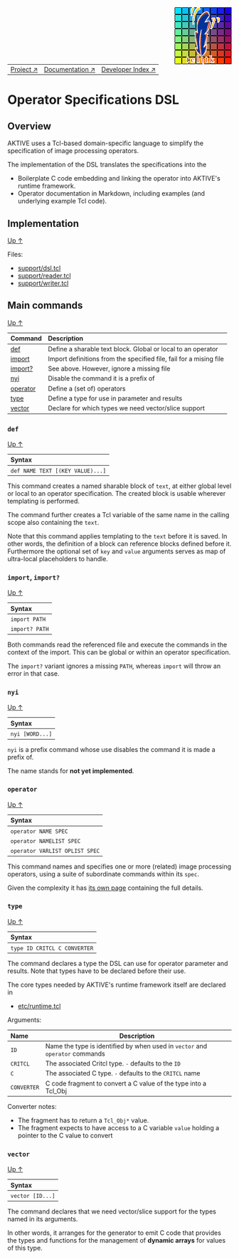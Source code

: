 <img src='../assets/aktive-logo-128.png' style='float:right;'>

||||
|---|---|---|
|[Project ↗](../../README.md)|[Documentation ↗](../index.md)|[Developer Index ↗](index.md)|


# <a name='top'></a> Operator Specifications DSL

## Overview

AKTIVE uses a Tcl-based domain-specific language to simplify the specification
of image processing operators.

The implementation of the DSL translates the specifications into the

  - Boilerplate C code embedding and linking the operator into AKTIVE's runtime framework.
  - Operator documentation in Markdown, including examples (and underlying example Tcl code).

## Implementation

[Up ↑](#top)

Files:

  - [support/dsl.tcl](/file?ci=trunk&name=support/dsl.tcl)
  - [support/reader.tcl](/file?ci=trunk&name=support/reader.tcl)
  - [support/writer.tcl](/file?ci=trunk&name=support/writer.tcl)

## <a name='cmds'></a> Main commands

[Up ↑](#top)

|Command			|Description								|
|:---				|:---									|
|[def](#cmd-def)		|Define a sharable text block. Global or local to an operator		|
|[import](#cmd-import)		|Import definitions from the specified file, fail for a mising file	|
|[import?](#cmd-import)		|See above. However, ignore a missing file    	      	       		|
|[nyi](#cmd-nyi)		|Disable the command it is a prefix of					|
|[operator](#cmd-operator)	|Define a (set of) operators   	      	       	     			|
|[type](#cmd-type)		|Define a type for use in parameter and results				|
|[vector](#cmd-vector)		|Declare for which types we need vector/slice support			|

### <a name='cmd-def'></a> `def`

[Up ↑](#cmds)

|Syntax					|
|:---					|
|`def NAME TEXT [(KEY VALUE)...]`	|

This command creates a named sharable block of `text`, at either global level or
local to an operator specification. The created block is usable wherever
templating is performed.

The command further creates a Tcl variable of the same name in the calling scope
also containing the `text`.

Note that this command applies templating to the `text` before it is saved. In
other words, the definition of a block can reference blocks defined before it.
Furthermore the optional set of `key` and `value` arguments serves as map of
ultra-local placeholders to handle.

### <a name='cmd-import'></a> `import`, `import?`

[Up ↑](#cmds)

|Syntax		|
|:---		|
|`import PATH`	|
|`import? PATH`	|

Both commands read the referenced file and execute the commands in the context
of the import. This can be global or within an operator specification.

The `import?` variant ignores a missing `PATH`, whereas `import` will throw an
error in that case.

### <a name='cmd-nyi'></a> `nyi`

[Up ↑](#cmds)

|Syntax			|
|:---			|
|`nyi [WORD...]`	|

`nyi` is a prefix command whose use disables the command it is made a prefix of.

The name stands for __not yet implemented__.

### <a name='cmd-operator'></a> `operator`

[Up ↑](#cmds)

|Syntax				|
|:---				|
|`operator NAME SPEC`		|
|`operator NAMELIST SPEC`	|
|`operator VARLIST OPLIST SPEC`	|

This command names and specifies one or more (related) image processing
operators, using a suite of subordinate commands within its `spec`.

Given the complexity it has [its own page](opspec-op.md) containing the full
details.

### <a name='cmd-type'></a> `type`

[Up ↑](#cmds)

|Syntax				|
|:---				|
|`type ID CRITCL C CONVERTER`	|

The command declares a type the DSL can use for operator parameter and results.
Note that types have to be declared before their use.

The core types needed by AKTIVE's runtime framework itself are declared in

  - [etc/runtime.tcl](/file?ci=trunk&name=etc/runtime.tcl)

Arguments:

|Name		|Description									|
|:---		|---										|
|`ID`		|Name the type is identified by when used in `vector` and `operator` commands	|
|`CRITCL`	|The associated Critcl type. `-` defaults to the `ID`				|
|`C`		|The associated C type. `-` defaults to the `CRITCL` name			|
|`CONVERTER`	|C code fragment to convert a C value of the type into a Tcl_Obj		|

Converter notes:

  - The fragment has to return a `Tcl_Obj*` value.
  - The fragment expects to have access to a C variable `value` holding a pointer to the C value to convert

### <a name='cmd-vector'></a> `vector`

[Up ↑](#cmds)

|Syntax			|
|:---			|
|`vector [ID...]`	|

The command declares that we need vector/slice support for the types named in
its arguments.

In other words, it arranges for the generator to emit C code that provides the
types and functions for the management of __dynamic arrays__ for values of this
type.
